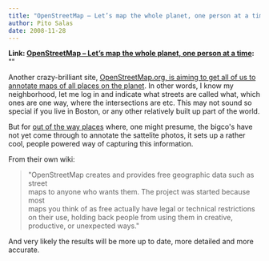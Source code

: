 ```yaml
---
title: "OpenStreetMap – Let’s map the whole planet, one person at a time"
author: Pito Salas
date: 2008-11-28
---
```


**Link: [OpenStreetMap – Let’s map the whole planet, one person at a time](None):** ""

Another crazy-brilliant site, [OpenStreetMap.org, is aiming to get all of us
to annotate maps of all places on the
planet](<http://www.openstreetmap.org/index.html>). In other words, I know my
neighborhood, let me log in and indicate what streets are called what, which
ones are one way, where the intersections are etc. This may not sound so
special if you live in Boston, or any other relatively built up part of the
world.

But for [out of the way
places](<http://www.openstreetmap.org/?lat=12.156&lon=-68.807&zoom=10&layers=B000FTF>)
where, one might presume, the bigco's have not yet come through to annotate
the sattelite photos, it sets up a rather cool, people powered way of
capturing this information.

From their own wiki:

> "OpenStreetMap creates and provides free geographic data such as street  
> maps to anyone who wants them. The project was started because most  
> maps you think of as free actually have legal or technical restrictions  
> on their use, holding back people from using them in creative,  
> productive, or unexpected ways."

And very likely the results will be more up to date, more detailed and more
accurate.


